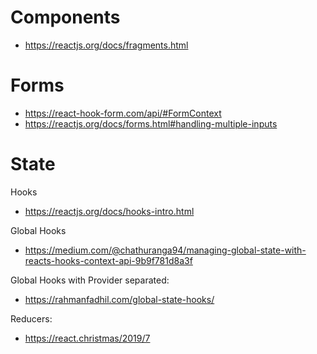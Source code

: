 
# Components

* https://reactjs.org/docs/fragments.html

# Forms

* https://react-hook-form.com/api/#FormContext
* https://reactjs.org/docs/forms.html#handling-multiple-inputs

# State

Hooks

* https://reactjs.org/docs/hooks-intro.html

Global Hooks

* https://medium.com/@chathuranga94/managing-global-state-with-reacts-hooks-context-api-9b9f781d8a3f

Global Hooks with Provider separated:

* https://rahmanfadhil.com/global-state-hooks/

Reducers:

* https://react.christmas/2019/7
